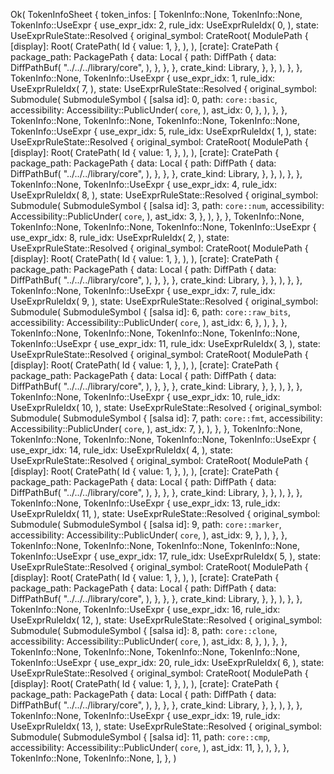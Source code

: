 Ok(
    TokenInfoSheet {
        token_infos: [
            TokenInfo::None,
            TokenInfo::None,
            TokenInfo::UseExpr {
                use_expr_idx: 2,
                rule_idx: UseExprRuleIdx(
                    0,
                ),
                state: UseExprRuleState::Resolved {
                    original_symbol: CrateRoot(
                        ModulePath {
                            [display]: Root(
                                CratePath(
                                    Id {
                                        value: 1,
                                    },
                                ),
                            ),
                            [crate]: CratePath {
                                package_path: PackagePath {
                                    data: Local {
                                        path: DiffPath {
                                            data: DiffPathBuf(
                                                "../../../library/core",
                                            ),
                                        },
                                    },
                                },
                                crate_kind: Library,
                            },
                        },
                    ),
                },
            },
            TokenInfo::None,
            TokenInfo::UseExpr {
                use_expr_idx: 1,
                rule_idx: UseExprRuleIdx(
                    7,
                ),
                state: UseExprRuleState::Resolved {
                    original_symbol: Submodule(
                        SubmoduleSymbol {
                            [salsa id]: 0,
                            path: `core::basic`,
                            accessibility: Accessibility::PublicUnder(
                                `core`,
                            ),
                            ast_idx: 0,
                        },
                    ),
                },
            },
            TokenInfo::None,
            TokenInfo::None,
            TokenInfo::None,
            TokenInfo::None,
            TokenInfo::UseExpr {
                use_expr_idx: 5,
                rule_idx: UseExprRuleIdx(
                    1,
                ),
                state: UseExprRuleState::Resolved {
                    original_symbol: CrateRoot(
                        ModulePath {
                            [display]: Root(
                                CratePath(
                                    Id {
                                        value: 1,
                                    },
                                ),
                            ),
                            [crate]: CratePath {
                                package_path: PackagePath {
                                    data: Local {
                                        path: DiffPath {
                                            data: DiffPathBuf(
                                                "../../../library/core",
                                            ),
                                        },
                                    },
                                },
                                crate_kind: Library,
                            },
                        },
                    ),
                },
            },
            TokenInfo::None,
            TokenInfo::UseExpr {
                use_expr_idx: 4,
                rule_idx: UseExprRuleIdx(
                    8,
                ),
                state: UseExprRuleState::Resolved {
                    original_symbol: Submodule(
                        SubmoduleSymbol {
                            [salsa id]: 3,
                            path: `core::num`,
                            accessibility: Accessibility::PublicUnder(
                                `core`,
                            ),
                            ast_idx: 3,
                        },
                    ),
                },
            },
            TokenInfo::None,
            TokenInfo::None,
            TokenInfo::None,
            TokenInfo::None,
            TokenInfo::UseExpr {
                use_expr_idx: 8,
                rule_idx: UseExprRuleIdx(
                    2,
                ),
                state: UseExprRuleState::Resolved {
                    original_symbol: CrateRoot(
                        ModulePath {
                            [display]: Root(
                                CratePath(
                                    Id {
                                        value: 1,
                                    },
                                ),
                            ),
                            [crate]: CratePath {
                                package_path: PackagePath {
                                    data: Local {
                                        path: DiffPath {
                                            data: DiffPathBuf(
                                                "../../../library/core",
                                            ),
                                        },
                                    },
                                },
                                crate_kind: Library,
                            },
                        },
                    ),
                },
            },
            TokenInfo::None,
            TokenInfo::UseExpr {
                use_expr_idx: 7,
                rule_idx: UseExprRuleIdx(
                    9,
                ),
                state: UseExprRuleState::Resolved {
                    original_symbol: Submodule(
                        SubmoduleSymbol {
                            [salsa id]: 6,
                            path: `core::raw_bits`,
                            accessibility: Accessibility::PublicUnder(
                                `core`,
                            ),
                            ast_idx: 6,
                        },
                    ),
                },
            },
            TokenInfo::None,
            TokenInfo::None,
            TokenInfo::None,
            TokenInfo::None,
            TokenInfo::UseExpr {
                use_expr_idx: 11,
                rule_idx: UseExprRuleIdx(
                    3,
                ),
                state: UseExprRuleState::Resolved {
                    original_symbol: CrateRoot(
                        ModulePath {
                            [display]: Root(
                                CratePath(
                                    Id {
                                        value: 1,
                                    },
                                ),
                            ),
                            [crate]: CratePath {
                                package_path: PackagePath {
                                    data: Local {
                                        path: DiffPath {
                                            data: DiffPathBuf(
                                                "../../../library/core",
                                            ),
                                        },
                                    },
                                },
                                crate_kind: Library,
                            },
                        },
                    ),
                },
            },
            TokenInfo::None,
            TokenInfo::UseExpr {
                use_expr_idx: 10,
                rule_idx: UseExprRuleIdx(
                    10,
                ),
                state: UseExprRuleState::Resolved {
                    original_symbol: Submodule(
                        SubmoduleSymbol {
                            [salsa id]: 7,
                            path: `core::fmt`,
                            accessibility: Accessibility::PublicUnder(
                                `core`,
                            ),
                            ast_idx: 7,
                        },
                    ),
                },
            },
            TokenInfo::None,
            TokenInfo::None,
            TokenInfo::None,
            TokenInfo::None,
            TokenInfo::UseExpr {
                use_expr_idx: 14,
                rule_idx: UseExprRuleIdx(
                    4,
                ),
                state: UseExprRuleState::Resolved {
                    original_symbol: CrateRoot(
                        ModulePath {
                            [display]: Root(
                                CratePath(
                                    Id {
                                        value: 1,
                                    },
                                ),
                            ),
                            [crate]: CratePath {
                                package_path: PackagePath {
                                    data: Local {
                                        path: DiffPath {
                                            data: DiffPathBuf(
                                                "../../../library/core",
                                            ),
                                        },
                                    },
                                },
                                crate_kind: Library,
                            },
                        },
                    ),
                },
            },
            TokenInfo::None,
            TokenInfo::UseExpr {
                use_expr_idx: 13,
                rule_idx: UseExprRuleIdx(
                    11,
                ),
                state: UseExprRuleState::Resolved {
                    original_symbol: Submodule(
                        SubmoduleSymbol {
                            [salsa id]: 9,
                            path: `core::marker`,
                            accessibility: Accessibility::PublicUnder(
                                `core`,
                            ),
                            ast_idx: 9,
                        },
                    ),
                },
            },
            TokenInfo::None,
            TokenInfo::None,
            TokenInfo::None,
            TokenInfo::None,
            TokenInfo::UseExpr {
                use_expr_idx: 17,
                rule_idx: UseExprRuleIdx(
                    5,
                ),
                state: UseExprRuleState::Resolved {
                    original_symbol: CrateRoot(
                        ModulePath {
                            [display]: Root(
                                CratePath(
                                    Id {
                                        value: 1,
                                    },
                                ),
                            ),
                            [crate]: CratePath {
                                package_path: PackagePath {
                                    data: Local {
                                        path: DiffPath {
                                            data: DiffPathBuf(
                                                "../../../library/core",
                                            ),
                                        },
                                    },
                                },
                                crate_kind: Library,
                            },
                        },
                    ),
                },
            },
            TokenInfo::None,
            TokenInfo::UseExpr {
                use_expr_idx: 16,
                rule_idx: UseExprRuleIdx(
                    12,
                ),
                state: UseExprRuleState::Resolved {
                    original_symbol: Submodule(
                        SubmoduleSymbol {
                            [salsa id]: 8,
                            path: `core::clone`,
                            accessibility: Accessibility::PublicUnder(
                                `core`,
                            ),
                            ast_idx: 8,
                        },
                    ),
                },
            },
            TokenInfo::None,
            TokenInfo::None,
            TokenInfo::None,
            TokenInfo::None,
            TokenInfo::UseExpr {
                use_expr_idx: 20,
                rule_idx: UseExprRuleIdx(
                    6,
                ),
                state: UseExprRuleState::Resolved {
                    original_symbol: CrateRoot(
                        ModulePath {
                            [display]: Root(
                                CratePath(
                                    Id {
                                        value: 1,
                                    },
                                ),
                            ),
                            [crate]: CratePath {
                                package_path: PackagePath {
                                    data: Local {
                                        path: DiffPath {
                                            data: DiffPathBuf(
                                                "../../../library/core",
                                            ),
                                        },
                                    },
                                },
                                crate_kind: Library,
                            },
                        },
                    ),
                },
            },
            TokenInfo::None,
            TokenInfo::UseExpr {
                use_expr_idx: 19,
                rule_idx: UseExprRuleIdx(
                    13,
                ),
                state: UseExprRuleState::Resolved {
                    original_symbol: Submodule(
                        SubmoduleSymbol {
                            [salsa id]: 11,
                            path: `core::cmp`,
                            accessibility: Accessibility::PublicUnder(
                                `core`,
                            ),
                            ast_idx: 11,
                        },
                    ),
                },
            },
            TokenInfo::None,
            TokenInfo::None,
        ],
    },
)